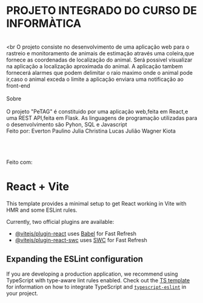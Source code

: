  #                                                                            PROJETO INTEGRADO DO CURSO DE INFORMÀTICA
 
<br><br
O projeto consiste no desenvolvimento de uma aplicação web para o rastreio e monitoramento de animais de estimação através uma coleira,que fornece as coordenadas de localização do animal. Será possivel 
visualizar na aplicação a localização aproximada do animal. A aplicação tambem fornecerá alarmes que podem delimitar o raio maximo onde o animal pode ir,caso o animal exceda o limite a aplicação enviara uma notificação ao front-end
<br><br>
Sobre
<br><br>
O projeto "PeTAG" é constituido por uma aplicação web,feita em React,e uma REST API,feita em Flask. As linguagens de programação utilizadas para o desenvolvimento são Pyhon, SQL e Javascript
<br>
Feito por:
Everton Paulino
Julia Christina
Lucas Julião
Wagner Kiota
<br>
<br>
<br>
<br>





Feito com:<br>
# React + Vite

This template provides a minimal setup to get React working in Vite with HMR and some ESLint rules.

Currently, two official plugins are available:

- [@vitejs/plugin-react](https://github.com/vitejs/vite-plugin-react/blob/main/packages/plugin-react) uses [Babel](https://babeljs.io/) for Fast Refresh
- [@vitejs/plugin-react-swc](https://github.com/vitejs/vite-plugin-react/blob/main/packages/plugin-react-swc) uses [SWC](https://swc.rs/) for Fast Refresh

## Expanding the ESLint configuration

If you are developing a production application, we recommend using TypeScript with type-aware lint rules enabled. Check out the [TS template](https://github.com/vitejs/vite/tree/main/packages/create-vite/template-react-ts) for information on how to integrate TypeScript and [`typescript-eslint`](https://typescript-eslint.io) in your project.
